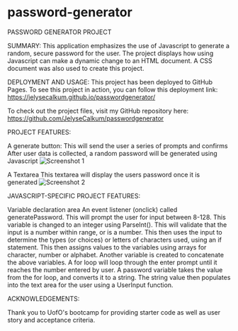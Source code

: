# password-generator
PASSWORD GENERATOR PROJECT


SUMMARY:
This application emphasizes the use of Javascript to generate a random, secure password for the user. The project displays how using Javascript can make a dynamic 
change to an HTML document. A CSS document was also used to create this project.


DEPLOYMENT AND USAGE:
This project has been deployed to GitHub Pages. To see this project in action, you can follow this deployment link: https://jelysecalkum.github.io/passwordgenerator/ 

To check out the project files, visit my GitHub repository here: https://github.com/JelyseCalkum/passwordgenerator 



PROJECT FEATURES:

A generate button:
This will send the user a series of prompts and confirms
After user data is collected, a random password will be generated using Javascript
![Screenshot 1](https://user-images.githubusercontent.com/115381607/200198750-ea33f52e-b9b5-471f-b6f4-bfa20c14e907.png)


A Textarea
This textarea will display the users password once it is generated
![Screenshot 2](https://user-images.githubusercontent.com/115381607/200198795-03a25928-a201-463b-a975-b4040a09b0ff.png)




JAVASCRIPT-SPECIFIC PROJECT FEATURES:

Variable declaration area
An event listener (onclick) called generatePassword.
This will prompt the user for input between 8-128.
This variable is changed to an integer using ParseInt().
This will validate that the input is a number within range, or is a number.
This then uses the input to determine the types (or choices) or letters of characters used, using an if statement.
This then assigns values to the variables using arrays for character, number or alphabet.
Another variable is created to concatenate the above variables.
A for loop will loop through the enter prompt until it reaches the number entered by user.
A password variable takes the value from the for loop, and converts it to a string.
The string value then populates into the text area for the user using a UserInput function.


ACKNOWLEDGEMENTS:

Thank you to UofO's bootcamp for providing starter code as well as 
user story and acceptance criteria.
